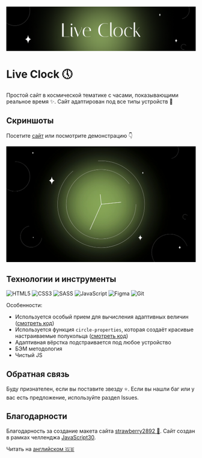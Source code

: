 ![Live Clock](assets/readme/art.png)

# Live Clock :clock5:

Простой сайт в космической тематике с часами, показывающими реальное время :sparkles:. Сайт адаптирован под все типы устройств :iphone:

## Скриншоты

Посетите [сайт](https://id-andyyy.github.io/Live-Clock/) или посмотрите демонстрацию :point_down:

[![Demo gif](assets/readme/demo.gif)](https://id-andyyy.github.io/Live-Clock/)

## Технологии и инструменты

![HTML5](https://img.shields.io/badge/html5-%23E34F26.svg?style=for-the-badge&logo=html5&logoColor=white)
![CSS3](https://img.shields.io/badge/css3-%231572B6.svg?style=for-the-badge&logo=css3&logoColor=white)
![SASS](https://img.shields.io/badge/SASS-hotpink.svg?style=for-the-badge&logo=SASS&logoColor=white)
![JavaScript](https://img.shields.io/badge/javascript-%23323330.svg?style=for-the-badge&logo=javascript&logoColor=white&color=yellow)
![Figma](https://img.shields.io/badge/figma-%23F24E1E.svg?style=for-the-badge&logo=figma&logoColor=white&color=ad63f7)
![Git](https://img.shields.io/badge/git-%23F05033.svg?style=for-the-badge&logo=git&logoColor=white&color=f14e32)

Особенности:
- Используется особый прием для вычисления адаптивных величин ([смотреть код](https://gist.github.com/id-andyyy/92bffcaa37c60c395324fe26b1a518d6))
- Используется функция `circle-properties`, которая создаёт красивые настраиваемые полукольца ([смотреть код](scss/style.scss))
- Адаптивная вёрстка подстраивается под любое устройство
- БЭМ методология
- Чистый JS

## Обратная связь

Буду признателен, если вы поставите звезду :star:. Если вы нашли баг или у вас есть предложение, используйте раздел Issues.

## Благодарности

Благодарность за создание макета сайта [strawberry2892 :strawberry:](https://github.com/strawberry2892). Сайт создан в рамках челленджа [JavaScript30](https://javascript30.com/).

Читать на [английском :uk:](README.md)